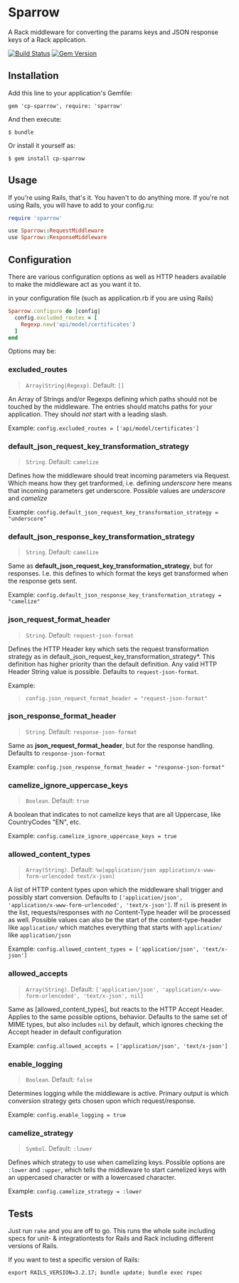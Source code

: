 # Sparrow

A Rack middleware for converting the params keys and JSON response keys of a Rack application.

[![Build Status](https://travis-ci.org/GateprotectGmbH/sparrow.svg?branch=master)](https://travis-ci.org/GateprotectGmbH/sparrow) [![Gem Version](https://badge.fury.io/rb/cp-sparrow.svg)](http://badge.fury.io/rb/cp-sparrow)

## Installation

Add this line to your application's Gemfile:

    gem 'cp-sparrow', require: 'sparrow'

And then execute:

    $ bundle

Or install it yourself as:

    $ gem install cp-sparrow

## Usage

If you're using Rails, that's it. You haven't to do anything more. If you're not using Rails, you will have to add to your config.ru:

```rb
require 'sparrow'

use Sparrow::RequestMiddleware
use Sparrow::ResponseMiddleware
```

## Configuration

There are various configuration options as well as HTTP headers available to
make the middleware act as you want it to.

in your configuration file (such as application.rb if you are using Rails)

```ruby
Sparrow.configure do |config|
  config.excluded_routes = [
    Regexp.new('api/model/certificates')
  ]
end
```

Options may be:

### excluded_routes

> `Array(String|Regexp)`. Default: `[]`

An Array of Strings and/or Regexps defining which paths should not be touched by the middleware. The entries should matchs paths for your application. They should *not* start with a leading slash.

Example:
`config.excluded_routes = ['api/model/certificates']`


### default_json_request_key_transformation_strategy

> `String`. Default: `camelize`

Defines how the middleware should treat incoming parameters via Request. Which means how they get tranformed, i.e. defining _underscore_ here means that incoming parameters get underscore. Possible values are _underscore_ and _camelize_

Example:
`config.default_json_request_key_transformation_strategy = "underscore"`

### default_json_response_key_transformation_strategy

> `String`. Default: `camelize`

Same as **default_json_request_key_transformation_strategy**, but for responses. I.e. this defines to which format the keys get transformed when the response gets sent.

Example:
`config.default_json_response_key_transformation_strategy = "camelize"`

### json_request_format_header

> `String`. Default: `request-json-format`

Defines the HTTP Header key which sets the request transformation strategy as in default_json_request_key_transformation_strategy*. This definition has higher priority than the default definition. Any valid HTTP Header String value is possible. Defaults to `request-json-format`.

Example:
> `config.json_request_format_header = "request-json-format"`


### json_response_format_header

> `String`. Default: `response-json-format`

Same as **json_request_format_header**, but for the response handling. Defaults to `response-json-format`

Example:
`config.json_response_format_header = "response-json-format"`

### camelize_ignore_uppercase_keys

> `Boolean`. Default: `true`

A boolean that indicates to not camelize keys that are all Uppercase, like CountryCodes "EN", etc.

Example:
`config.camelize_ignore_uppercase_keys = true `

### allowed_content_types

> `Array(String)`. Default: `%w[application/json application/x-www-form-urlencoded text/x-json]`

A list of HTTP content types upon which the middleware shall trigger and possibly start  conversion. Defaults to `['application/json', 'application/x-www-form-urlencoded', 'text/x-json']`. If `nil` is present in the list, requests/responses with *no* Content-Type header will be processed as well. Possible values can also be the start of the content-type-header like ```application/``` which matches everything that starts with ```application/``` like ```application/json```

Example:
`config.allowed_content_types = ['application/json', 'text/x-json']`

### allowed_accepts

> `Array(String)`. Default: `['application/json', 'application/x-www-form-urlencoded', 'text/x-json', nil]`

Same as [allowed_content_types], but reacts to the HTTP Accept Header. Applies to the same possible options, behavior. Defaults to the same set of MIME types, but also includes `nil` by default, which ignores checking the Accept header in default configuration

Example:
`config.allowed_accepts = ['application/json', 'text/x-json']`

### enable_logging

> `Boolean`. Default: `false`

Determines logging while the middleware is active. Primary output is which conversion strategy gets chosen upon which request/response.

Example:
`config.enable_logging = true`

### camelize_strategy

> `Symbol`. Default: `:lower`

Defines which strategy to use when camelizing keys. Possible options are `:lower` and `:upper`, which tells the middleware to 
start camelized keys with an uppercased character or with a lowercased character.

Example:
`config.camelize_strategy = :lower`

## Tests

Just run `rake` and you are off to go. This runs the whole suite including
specs for unit- & integrationtests for Rails and Rack including different versions of Rails.

If you want to test a specific version of Rails:

```
export RAILS_VERSION=3.2.17; bundle update; bundle exec rspec
```
